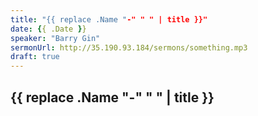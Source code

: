 ```yaml
---
title: "{{ replace .Name "-" " " | title }}"
date: {{ .Date }}
speaker: "Barry Gin"
sermonUrl: http://35.190.93.184/sermons/something.mp3
draft: true
---
```


## {{ replace .Name "-" " " | title }}
